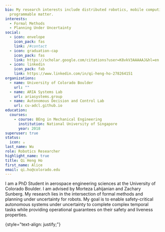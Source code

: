 ```yaml
---
bio: My research interests include distributed robotics, mobile computing and
  programmable matter.
interests:
  - Formal Methods
  - Planning Under Uncertainty
social:
  - icon: envelope
    icon_pack: fas
    link: /#contact
  - icon: graduation-cap
    icon_pack: fas
    link: https://scholar.google.com/citations?user=K8vkV3AAAAAJ&hl=en
  - icon: linkedin
    icon_pack: fab
    link: https://www.linkedin.com/in/qi-heng-ho-278264151
organizations:
  - name: University of Colorado Boulder
    url: ""
  - name: ARIA Systems Lab
    url: ariasystems.group
  - name: Autonomous Decision and Control Lab
    url: cu-adcl.github.io
education:
  courses:
    - course: BEng in Mechanical Engineering
      institution: National University of Singapore
      year: 2018
superuser: true
status:
  icon: ☕️
last_name: Wu
role: Robotics Researcher
highlight_name: true
title: Qi Heng Ho
first_name: Alice
email: qi.ho@colorado.edu
---
```

I am a PhD Student in aerospace engineering sciences at the University of Colorado Boulder. I am advised by Morteza Lahijanian and Zachary Sunberg. My research lies in the intersection of formal methods and planning under uncertainty for robots. My goal is to enable safety-critical autonomous systems under uncertainty to complete complex temporal tasks while providing operational guarantees on their safety and liveness properties.

{style="text-align: justify;"}